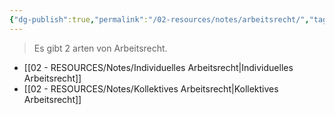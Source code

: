 ```yaml
---
{"dg-publish":true,"permalink":"/02-resources/notes/arbeitsrecht/","tags":["GFN/LF01","ausbildung/gfn/ap1"],"noteIcon":"","updated":"2025-10-29T12:59:02.509+01:00"}
---
```


>Es gibt 2 arten von Arbeitsrecht.

- [[02 - RESOURCES/Notes/Individuelles Arbeitsrecht\|Individuelles Arbeitsrecht]]
- [[02 - RESOURCES/Notes/Kollektives Arbeitsrecht\|Kollektives Arbeitsrecht]]